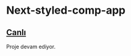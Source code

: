 # Next-styled-comp-app
## <a href="https://next-styled-comp-app.vercel.app/" >Canlı</a>
Proje devam ediyor.
